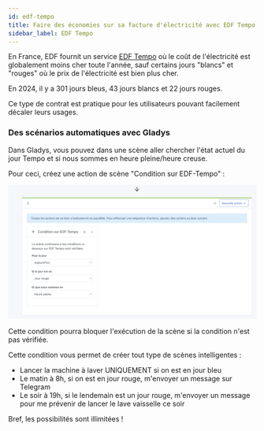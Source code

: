 ```yaml
---
id: edf-tempo
title: Faire des économies sur sa facture d'électricité avec EDF Tempo et Gladys
sidebar_label: EDF Tempo
---
```


En France, EDF fournit un service [EDF Tempo](https://particulier.edf.fr/fr/accueil/gestion-contrat/options/tempo.html) où le coût de l'électricité est globalement moins cher toute l'année, sauf certains jours "blancs" et "rouges" où le prix de l'électricité est bien plus cher.

En 2024, il y a 301 jours bleus, 43 jours blancs et 22 jours rouges.

Ce type de contrat est pratique pour les utilisateurs pouvant facilement décaler leurs usages.

### Des scénarios automatiques avec Gladys

Dans Gladys, vous pouvez dans une scène aller chercher l'état actuel du jour Tempo et si nous sommes en heure pleine/heure creuse.

Pour ceci, créez une action de scène "Condition sur EDF-Tempo" :

![EDF Tempo scènes](../../../../../static/img/docs/fr/scenes/edf-tempo/edf-tempo-scenes.png)

Cette condition pourra bloquer l'exécution de la scène si la condition n'est pas vérifiée.

Cette condition vous permet de créer tout type de scènes intelligentes :

- Lancer la machine à laver UNIQUEMENT si on est en jour bleu
- Le matin à 8h, si on est en jour rouge, m'envoyer un message sur Telegram
- Le soir à 19h, si le lendemain est un jour rouge, m'envoyer un message pour me prévenir de lancer le lave vaisselle ce soir

Bref, les possibilités sont illimitées !
